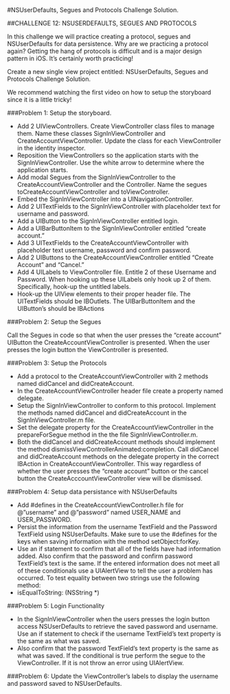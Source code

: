 #NSUserDefaults, Segues and Protocols Challenge Solution.

##CHALLENGE 12: NSUSERDEFAULTS, SEGUES AND PROTOCOLS

In this challenge we will practice creating a protocol, segues and NSUserDefaults for data persistence. Why are we practicing a protocol again? Getting the hang of protocols is difficult and is a major design pattern in iOS. It’s certainly worth practicing!

Create a new single view project entitled: NSUserDefaults, Segues and Protocols Challenge Solution.

We recommend watching the first video on how to setup the storyboard since it is a little tricky!

###Problem 1: Setup the storyboard.

* Add 2 UIViewControllers. Create ViewController class files to manage them. Name these classes SignInViewController and CreateAccountViewController. Update the class for each ViewController in the identity inspector. 
* Reposition the ViewControllers so the application starts with the SignInViewController. Use the white arrow to determine where the application starts.
* Add modal Segues from the SignInViewController to the CreateAccountViewController and the Controller. Name the segues toCreateAccountViewController and toViewController.
* Embed the SignInViewController into a UINavigationController.
* Add 2 UITextFields to the SignInViewController with placeholder text for username and password. 
* Add a UIButton to the SignInViewController entitled login.
* Add a UIBarButtonItem to the SignInViewController entitled “create account.”
* Add 3 UITextFields to the CreateAccountViewController with placeholder text username, password and confirm password.
* Add 2 UIButtons to the CreateAccountViewController entitled “Create Account” and “Cancel.”
* Add 4 UILabels to ViewController file. Entitle 2 of these Username and Password. When hooking up these UILabels only hook up 2 of them. Specifically, hook-up the untitled labels. 
* Hook-up the UIView elements to their proper header file. The UITextFields should be IBOutlets. The UIBarButtonItem and the UIButton’s should be IBActions

###Problem 2: Setup the Segues

Call the Segues in code so that when the user presses the “create account” UIButton the CreateAccountViewController is presented. 
When the user presses the login button the ViewController is presented.

###Problem 3: Setup the Protocols

* Add a protocol to the CreateAccountViewController with 2 methods named didCancel and didCreateAccount. 
* In the CreateAccountViewController header file create a property named delegate.
* Setup the SignInViewController to conform to this protocol. Implement the methods named didCancel and didCreateAccount in the SignInViewController.m file. 
* Set the delegate property for the CreateAccountViewController in the prepareForSegue method in the the file SignInViewController.m.
* Both the didCancel and didCreateAccount methods should implement the method dismissViewControllerAnimated:completion. Call didCancel and didCreateAccount methods on the delegate property in the correct IBAction in CreateAccountViewController. This way regardless of whether the user presses the “create account” button or the cancel button the CreateAcccountViewController view will be dismissed.

###Problem 4: Setup data persistance with NSUserDefaults

* Add #defines in the CreateAccountViewController.h file for @”username” and @”password” named USER_NAME and USER_PASSWORD. 
* Persist the information from the username TextField and the Password TextField using NSUserDefaults. Make sure to use the #defines for the keys when saving information with the method setObject:forKey.
* Use an if statement to confirm that all of the fields have had information added. Also confirm that the password and confirm password TextField’s text is the same. If the entered information does not meet all of these conditionals use a UIAlertView to tell the user a problem has occurred. To test equality between two strings use the following method:
* isEqualToString: (NSString *)

###Problem 5: Login Functionality

* In the SignInViewController when the users presses the login button access NSUserDefaults to retrieve the saved password and username. Use an if statement to check if the username TextField’s text property is the same as what was saved.
* Also confirm that the password TextField’s text property is the same as what was saved. If the conditional is true perform the segue to the ViewController. If it is not throw an error using UIAlertView.

###Problem 6: Update the ViewController’s labels to display the username and password saved to NSUserDefaults.
